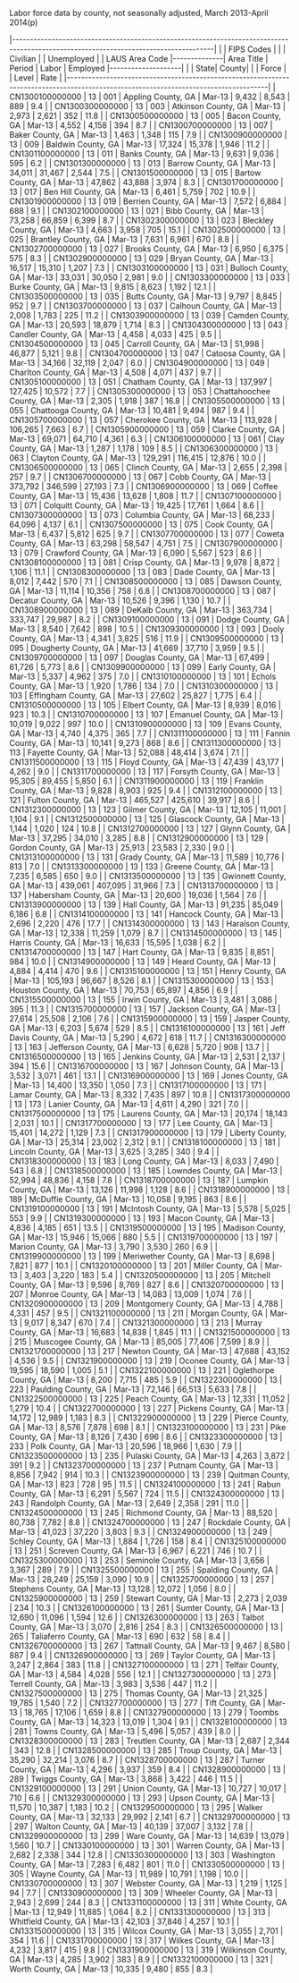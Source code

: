  Labor force data by county, not seasonally adjusted, March 2013-April 2014(p)

|--------------------------------------------------------------------------------------------------------------------------------------|
|                 |  FIPS Codes  |                                          |           |  Civilian  |            |     Unemployed     |
|  LAUS Area Code |--------------|                Area Title                |   Period  |    Labor   |  Employed  |--------------------|
|                 | State| County|                                          |           |    Force   |            |   Level  |   Rate  |
|--------------------------------------------------------------------------------------------------------------------------------------|
| CN1300100000000 |  13  |  001  | Appling County, GA                       |   Mar-13  |      9,432 |      8,543 |      889 |     9.4 |
| CN1300300000000 |  13  |  003  | Atkinson County, GA                      |   Mar-13  |      2,973 |      2,621 |      352 |    11.8 |
| CN1300500000000 |  13  |  005  | Bacon County, GA                         |   Mar-13  |      4,552 |      4,158 |      394 |     8.7 |
| CN1300700000000 |  13  |  007  | Baker County, GA                         |   Mar-13  |      1,463 |      1,348 |      115 |     7.9 |
| CN1300900000000 |  13  |  009  | Baldwin County, GA                       |   Mar-13  |     17,324 |     15,378 |    1,946 |    11.2 |
| CN1301100000000 |  13  |  011  | Banks County, GA                         |   Mar-13  |      9,631 |      9,036 |      595 |     6.2 |
| CN1301300000000 |  13  |  013  | Barrow County, GA                        |   Mar-13  |     34,011 |     31,467 |    2,544 |     7.5 |
| CN1301500000000 |  13  |  015  | Bartow County, GA                        |   Mar-13  |     47,862 |     43,888 |    3,974 |     8.3 |
| CN1301700000000 |  13  |  017  | Ben Hill County, GA                      |   Mar-13  |      6,461 |      5,759 |      702 |    10.9 |
| CN1301900000000 |  13  |  019  | Berrien County, GA                       |   Mar-13  |      7,572 |      6,884 |      688 |     9.1 |
| CN1302100000000 |  13  |  021  | Bibb County, GA                          |   Mar-13  |     73,258 |     66,859 |    6,399 |     8.7 |
| CN1302300000000 |  13  |  023  | Bleckley County, GA                      |   Mar-13  |      4,663 |      3,958 |      705 |    15.1 |
| CN1302500000000 |  13  |  025  | Brantley County, GA                      |   Mar-13  |      7,631 |      6,961 |      670 |     8.8 |
| CN1302700000000 |  13  |  027  | Brooks County, GA                        |   Mar-13  |      6,950 |      6,375 |      575 |     8.3 |
| CN1302900000000 |  13  |  029  | Bryan County, GA                         |   Mar-13  |     16,517 |     15,310 |    1,207 |     7.3 |
| CN1303100000000 |  13  |  031  | Bulloch County, GA                       |   Mar-13  |     33,031 |     30,050 |    2,981 |     9.0 |
| CN1303300000000 |  13  |  033  | Burke County, GA                         |   Mar-13  |      9,815 |      8,623 |    1,192 |    12.1 |
| CN1303500000000 |  13  |  035  | Butts County, GA                         |   Mar-13  |      9,797 |      8,845 |      952 |     9.7 |
| CN1303700000000 |  13  |  037  | Calhoun County, GA                       |   Mar-13  |      2,008 |      1,783 |      225 |    11.2 |
| CN1303900000000 |  13  |  039  | Camden County, GA                        |   Mar-13  |     20,593 |     18,879 |    1,714 |     8.3 |
| CN1304300000000 |  13  |  043  | Candler County, GA                       |   Mar-13  |      4,458 |      4,033 |      425 |     9.5 |
| CN1304500000000 |  13  |  045  | Carroll County, GA                       |   Mar-13  |     51,998 |     46,877 |    5,121 |     9.8 |
| CN1304700000000 |  13  |  047  | Catoosa County, GA                       |   Mar-13  |     34,166 |     32,119 |    2,047 |     6.0 |
| CN1304900000000 |  13  |  049  | Charlton County, GA                      |   Mar-13  |      4,508 |      4,071 |      437 |     9.7 |
| CN1305100000000 |  13  |  051  | Chatham County, GA                       |   Mar-13  |    137,997 |    127,425 |   10,572 |     7.7 |
| CN1305300000000 |  13  |  053  | Chattahoochee County, GA                 |   Mar-13  |      2,305 |      1,918 |      387 |    16.8 |
| CN1305500000000 |  13  |  055  | Chattooga County, GA                     |   Mar-13  |     10,481 |      9,494 |      987 |     9.4 |
| CN1305700000000 |  13  |  057  | Cherokee County, GA                      |   Mar-13  |    113,928 |    106,265 |    7,663 |     6.7 |
| CN1305900000000 |  13  |  059  | Clarke County, GA                        |   Mar-13  |     69,071 |     64,710 |    4,361 |     6.3 |
| CN1306100000000 |  13  |  061  | Clay County, GA                          |   Mar-13  |      1,287 |      1,178 |      109 |     8.5 |
| CN1306300000000 |  13  |  063  | Clayton County, GA                       |   Mar-13  |    129,291 |    116,415 |   12,876 |    10.0 |
| CN1306500000000 |  13  |  065  | Clinch County, GA                        |   Mar-13  |      2,655 |      2,398 |      257 |     9.7 |
| CN1306700000000 |  13  |  067  | Cobb County, GA                          |   Mar-13  |    373,792 |    346,599 |   27,193 |     7.3 |
| CN1306900000000 |  13  |  069  | Coffee County, GA                        |   Mar-13  |     15,436 |     13,628 |    1,808 |    11.7 |
| CN1307100000000 |  13  |  071  | Colquitt County, GA                      |   Mar-13  |     19,425 |     17,761 |    1,664 |     8.6 |
| CN1307300000000 |  13  |  073  | Columbia County, GA                      |   Mar-13  |     68,233 |     64,096 |    4,137 |     6.1 |
| CN1307500000000 |  13  |  075  | Cook County, GA                          |   Mar-13  |      6,437 |      5,812 |      625 |     9.7 |
| CN1307700000000 |  13  |  077  | Coweta County, GA                        |   Mar-13  |     63,298 |     58,547 |    4,751 |     7.5 |
| CN1307900000000 |  13  |  079  | Crawford County, GA                      |   Mar-13  |      6,090 |      5,567 |      523 |     8.6 |
| CN1308100000000 |  13  |  081  | Crisp County, GA                         |   Mar-13  |      9,978 |      8,872 |    1,106 |    11.1 |
| CN1308300000000 |  13  |  083  | Dade County, GA                          |   Mar-13  |      8,012 |      7,442 |      570 |     7.1 |
| CN1308500000000 |  13  |  085  | Dawson County, GA                        |   Mar-13  |     11,114 |     10,356 |      758 |     6.8 |
| CN1308700000000 |  13  |  087  | Decatur County, GA                       |   Mar-13  |     10,526 |      9,396 |    1,130 |    10.7 |
| CN1308900000000 |  13  |  089  | DeKalb County, GA                        |   Mar-13  |    363,734 |    333,747 |   29,987 |     8.2 |
| CN1309100000000 |  13  |  091  | Dodge County, GA                         |   Mar-13  |      8,540 |      7,642 |      898 |    10.5 |
| CN1309300000000 |  13  |  093  | Dooly County, GA                         |   Mar-13  |      4,341 |      3,825 |      516 |    11.9 |
| CN1309500000000 |  13  |  095  | Dougherty County, GA                     |   Mar-13  |     41,669 |     37,710 |    3,959 |     9.5 |
| CN1309700000000 |  13  |  097  | Douglas County, GA                       |   Mar-13  |     67,499 |     61,726 |    5,773 |     8.6 |
| CN1309900000000 |  13  |  099  | Early County, GA                         |   Mar-13  |      5,337 |      4,962 |      375 |     7.0 |
| CN1310100000000 |  13  |  101  | Echols County, GA                        |   Mar-13  |      1,920 |      1,786 |      134 |     7.0 |
| CN1310300000000 |  13  |  103  | Effingham County, GA                     |   Mar-13  |     27,602 |     25,827 |    1,775 |     6.4 |
| CN1310500000000 |  13  |  105  | Elbert County, GA                        |   Mar-13  |      8,939 |      8,016 |      923 |    10.3 |
| CN1310700000000 |  13  |  107  | Emanuel County, GA                       |   Mar-13  |     10,019 |      9,022 |      997 |    10.0 |
| CN1310900000000 |  13  |  109  | Evans County, GA                         |   Mar-13  |      4,740 |      4,375 |      365 |     7.7 |
| CN1311100000000 |  13  |  111  | Fannin County, GA                        |   Mar-13  |     10,141 |      9,273 |      868 |     8.6 |
| CN1311300000000 |  13  |  113  | Fayette County, GA                       |   Mar-13  |     52,088 |     48,414 |    3,674 |     7.1 |
| CN1311500000000 |  13  |  115  | Floyd County, GA                         |   Mar-13  |     47,439 |     43,177 |    4,262 |     9.0 |
| CN1311700000000 |  13  |  117  | Forsyth County, GA                       |   Mar-13  |     95,305 |     89,455 |    5,850 |     6.1 |
| CN1311900000000 |  13  |  119  | Franklin County, GA                      |   Mar-13  |      9,828 |      8,903 |      925 |     9.4 |
| CN1312100000000 |  13  |  121  | Fulton County, GA                        |   Mar-13  |    465,527 |    425,610 |   39,917 |     8.6 |
| CN1312300000000 |  13  |  123  | Gilmer County, GA                        |   Mar-13  |     12,105 |     11,001 |    1,104 |     9.1 |
| CN1312500000000 |  13  |  125  | Glascock County, GA                      |   Mar-13  |      1,144 |      1,020 |      124 |    10.8 |
| CN1312700000000 |  13  |  127  | Glynn County, GA                         |   Mar-13  |     37,295 |     34,010 |    3,285 |     8.8 |
| CN1312900000000 |  13  |  129  | Gordon County, GA                        |   Mar-13  |     25,913 |     23,583 |    2,330 |     9.0 |
| CN1313100000000 |  13  |  131  | Grady County, GA                         |   Mar-13  |     11,589 |     10,776 |      813 |     7.0 |
| CN1313300000000 |  13  |  133  | Greene County, GA                        |   Mar-13  |      7,235 |      6,585 |      650 |     9.0 |
| CN1313500000000 |  13  |  135  | Gwinnett County, GA                      |   Mar-13  |    439,061 |    407,095 |   31,966 |     7.3 |
| CN1313700000000 |  13  |  137  | Habersham County, GA                     |   Mar-13  |     20,600 |     19,036 |    1,564 |     7.6 |
| CN1313900000000 |  13  |  139  | Hall County, GA                          |   Mar-13  |     91,235 |     85,049 |    6,186 |     6.8 |
| CN1314100000000 |  13  |  141  | Hancock County, GA                       |   Mar-13  |      2,696 |      2,220 |      476 |    17.7 |
| CN1314300000000 |  13  |  143  | Haralson County, GA                      |   Mar-13  |     12,338 |     11,259 |    1,079 |     8.7 |
| CN1314500000000 |  13  |  145  | Harris County, GA                        |   Mar-13  |     16,633 |     15,595 |    1,038 |     6.2 |
| CN1314700000000 |  13  |  147  | Hart County, GA                          |   Mar-13  |      9,835 |      8,851 |      984 |    10.0 |
| CN1314900000000 |  13  |  149  | Heard County, GA                         |   Mar-13  |      4,884 |      4,414 |      470 |     9.6 |
| CN1315100000000 |  13  |  151  | Henry County, GA                         |   Mar-13  |    105,193 |     96,667 |    8,526 |     8.1 |
| CN1315300000000 |  13  |  153  | Houston County, GA                       |   Mar-13  |     70,753 |     65,897 |    4,856 |     6.9 |
| CN1315500000000 |  13  |  155  | Irwin County, GA                         |   Mar-13  |      3,481 |      3,086 |      395 |    11.3 |
| CN1315700000000 |  13  |  157  | Jackson County, GA                       |   Mar-13  |     27,614 |     25,508 |    2,106 |     7.6 |
| CN1315900000000 |  13  |  159  | Jasper County, GA                        |   Mar-13  |      6,203 |      5,674 |      529 |     8.5 |
| CN1316100000000 |  13  |  161  | Jeff Davis County, GA                    |   Mar-13  |      5,290 |      4,672 |      618 |    11.7 |
| CN1316300000000 |  13  |  163  | Jefferson County, GA                     |   Mar-13  |      6,628 |      5,720 |      908 |    13.7 |
| CN1316500000000 |  13  |  165  | Jenkins County, GA                       |   Mar-13  |      2,531 |      2,137 |      394 |    15.6 |
| CN1316700000000 |  13  |  167  | Johnson County, GA                       |   Mar-13  |      3,532 |      3,071 |      461 |    13.1 |
| CN1316900000000 |  13  |  169  | Jones County, GA                         |   Mar-13  |     14,400 |     13,350 |    1,050 |     7.3 |
| CN1317100000000 |  13  |  171  | Lamar County, GA                         |   Mar-13  |      8,332 |      7,435 |      897 |    10.8 |
| CN1317300000000 |  13  |  173  | Lanier County, GA                        |   Mar-13  |      4,611 |      4,290 |      321 |     7.0 |
| CN1317500000000 |  13  |  175  | Laurens County, GA                       |   Mar-13  |     20,174 |     18,143 |    2,031 |    10.1 |
| CN1317700000000 |  13  |  177  | Lee County, GA                           |   Mar-13  |     15,401 |     14,272 |    1,129 |     7.3 |
| CN1317900000000 |  13  |  179  | Liberty County, GA                       |   Mar-13  |     25,314 |     23,002 |    2,312 |     9.1 |
| CN1318100000000 |  13  |  181  | Lincoln County, GA                       |   Mar-13  |      3,625 |      3,285 |      340 |     9.4 |
| CN1318300000000 |  13  |  183  | Long County, GA                          |   Mar-13  |      8,033 |      7,490 |      543 |     6.8 |
| CN1318500000000 |  13  |  185  | Lowndes County, GA                       |   Mar-13  |     52,994 |     48,836 |    4,158 |     7.8 |
| CN1318700000000 |  13  |  187  | Lumpkin County, GA                       |   Mar-13  |     13,126 |     11,998 |    1,128 |     8.6 |
| CN1318900000000 |  13  |  189  | McDuffie County, GA                      |   Mar-13  |     10,058 |      9,195 |      863 |     8.6 |
| CN1319100000000 |  13  |  191  | McIntosh County, GA                      |   Mar-13  |      5,578 |      5,025 |      553 |     9.9 |
| CN1319300000000 |  13  |  193  | Macon County, GA                         |   Mar-13  |      4,836 |      4,185 |      651 |    13.5 |
| CN1319500000000 |  13  |  195  | Madison County, GA                       |   Mar-13  |     15,946 |     15,066 |      880 |     5.5 |
| CN1319700000000 |  13  |  197  | Marion County, GA                        |   Mar-13  |      3,790 |      3,530 |      260 |     6.9 |
| CN1319900000000 |  13  |  199  | Meriwether County, GA                    |   Mar-13  |      8,698 |      7,821 |      877 |    10.1 |
| CN1320100000000 |  13  |  201  | Miller County, GA                        |   Mar-13  |      3,403 |      3,220 |      183 |     5.4 |
| CN1320500000000 |  13  |  205  | Mitchell County, GA                      |   Mar-13  |      9,596 |      8,769 |      827 |     8.6 |
| CN1320700000000 |  13  |  207  | Monroe County, GA                        |   Mar-13  |     14,083 |     13,009 |    1,074 |     7.6 |
| CN1320900000000 |  13  |  209  | Montgomery County, GA                    |   Mar-13  |      4,788 |      4,331 |      457 |     9.5 |
| CN1321100000000 |  13  |  211  | Morgan County, GA                        |   Mar-13  |      9,017 |      8,347 |      670 |     7.4 |
| CN1321300000000 |  13  |  213  | Murray County, GA                        |   Mar-13  |     16,683 |     14,838 |    1,845 |    11.1 |
| CN1321500000000 |  13  |  215  | Muscogee County, GA                      |   Mar-13  |     85,005 |     77,406 |    7,599 |     8.9 |
| CN1321700000000 |  13  |  217  | Newton County, GA                        |   Mar-13  |     47,688 |     43,152 |    4,536 |     9.5 |
| CN1321900000000 |  13  |  219  | Oconee County, GA                        |   Mar-13  |     19,595 |     18,590 |    1,005 |     5.1 |
| CN1322100000000 |  13  |  221  | Oglethorpe County, GA                    |   Mar-13  |      8,200 |      7,715 |      485 |     5.9 |
| CN1322300000000 |  13  |  223  | Paulding County, GA                      |   Mar-13  |     72,146 |     66,513 |    5,633 |     7.8 |
| CN1322500000000 |  13  |  225  | Peach County, GA                         |   Mar-13  |     12,331 |     11,052 |    1,279 |    10.4 |
| CN1322700000000 |  13  |  227  | Pickens County, GA                       |   Mar-13  |     14,172 |     12,989 |    1,183 |     8.3 |
| CN1322900000000 |  13  |  229  | Pierce County, GA                        |   Mar-13  |      8,576 |      7,878 |      698 |     8.1 |
| CN1323100000000 |  13  |  231  | Pike County, GA                          |   Mar-13  |      8,126 |      7,430 |      696 |     8.6 |
| CN1323300000000 |  13  |  233  | Polk County, GA                          |   Mar-13  |     20,596 |     18,966 |    1,630 |     7.9 |
| CN1323500000000 |  13  |  235  | Pulaski County, GA                       |   Mar-13  |      4,263 |      3,872 |      391 |     9.2 |
| CN1323700000000 |  13  |  237  | Putnam County, GA                        |   Mar-13  |      8,856 |      7,942 |      914 |    10.3 |
| CN1323900000000 |  13  |  239  | Quitman County, GA                       |   Mar-13  |        823 |        728 |       95 |    11.5 |
| CN1324100000000 |  13  |  241  | Rabun County, GA                         |   Mar-13  |      6,291 |      5,567 |      724 |    11.5 |
| CN1324300000000 |  13  |  243  | Randolph County, GA                      |   Mar-13  |      2,649 |      2,358 |      291 |    11.0 |
| CN1324500000000 |  13  |  245  | Richmond County, GA                      |   Mar-13  |     88,520 |     80,738 |    7,782 |     8.8 |
| CN1324700000000 |  13  |  247  | Rockdale County, GA                      |   Mar-13  |     41,023 |     37,220 |    3,803 |     9.3 |
| CN1324900000000 |  13  |  249  | Schley County, GA                        |   Mar-13  |      1,884 |      1,726 |      158 |     8.4 |
| CN1325100000000 |  13  |  251  | Screven County, GA                       |   Mar-13  |      6,967 |      6,221 |      746 |    10.7 |
| CN1325300000000 |  13  |  253  | Seminole County, GA                      |   Mar-13  |      3,656 |      3,367 |      289 |     7.9 |
| CN1325500000000 |  13  |  255  | Spalding County, GA                      |   Mar-13  |     28,249 |     25,159 |    3,090 |    10.9 |
| CN1325700000000 |  13  |  257  | Stephens County, GA                      |   Mar-13  |     13,128 |     12,072 |    1,056 |     8.0 |
| CN1325900000000 |  13  |  259  | Stewart County, GA                       |   Mar-13  |      2,273 |      2,039 |      234 |    10.3 |
| CN1326100000000 |  13  |  261  | Sumter County, GA                        |   Mar-13  |     12,690 |     11,096 |    1,594 |    12.6 |
| CN1326300000000 |  13  |  263  | Talbot County, GA                        |   Mar-13  |      3,070 |      2,816 |      254 |     8.3 |
| CN1326500000000 |  13  |  265  | Taliaferro County, GA                    |   Mar-13  |        690 |        632 |       58 |     8.4 |
| CN1326700000000 |  13  |  267  | Tattnall County, GA                      |   Mar-13  |      9,467 |      8,580 |      887 |     9.4 |
| CN1326900000000 |  13  |  269  | Taylor County, GA                        |   Mar-13  |      3,247 |      2,864 |      383 |    11.8 |
| CN1327100000000 |  13  |  271  | Telfair County, GA                       |   Mar-13  |      4,584 |      4,028 |      556 |    12.1 |
| CN1327300000000 |  13  |  273  | Terrell County, GA                       |   Mar-13  |      3,983 |      3,536 |      447 |    11.2 |
| CN1327500000000 |  13  |  275  | Thomas County, GA                        |   Mar-13  |     21,325 |     19,785 |    1,540 |     7.2 |
| CN1327700000000 |  13  |  277  | Tift County, GA                          |   Mar-13  |     18,765 |     17,106 |    1,659 |     8.8 |
| CN1327900000000 |  13  |  279  | Toombs County, GA                        |   Mar-13  |     14,323 |     13,019 |    1,304 |     9.1 |
| CN1328100000000 |  13  |  281  | Towns County, GA                         |   Mar-13  |      5,496 |      5,057 |      439 |     8.0 |
| CN1328300000000 |  13  |  283  | Treutlen County, GA                      |   Mar-13  |      2,687 |      2,344 |      343 |    12.8 |
| CN1328500000000 |  13  |  285  | Troup County, GA                         |   Mar-13  |     35,290 |     32,214 |    3,076 |     8.7 |
| CN1328700000000 |  13  |  287  | Turner County, GA                        |   Mar-13  |      4,296 |      3,937 |      359 |     8.4 |
| CN1328900000000 |  13  |  289  | Twiggs County, GA                        |   Mar-13  |      3,868 |      3,422 |      446 |    11.5 |
| CN1329100000000 |  13  |  291  | Union County, GA                         |   Mar-13  |     10,727 |     10,017 |      710 |     6.6 |
| CN1329300000000 |  13  |  293  | Upson County, GA                         |   Mar-13  |     11,570 |     10,387 |    1,183 |    10.2 |
| CN1329500000000 |  13  |  295  | Walker County, GA                        |   Mar-13  |     32,133 |     29,992 |    2,141 |     6.7 |
| CN1329700000000 |  13  |  297  | Walton County, GA                        |   Mar-13  |     40,139 |     37,007 |    3,132 |     7.8 |
| CN1329900000000 |  13  |  299  | Ware County, GA                          |   Mar-13  |     14,639 |     13,079 |    1,560 |    10.7 |
| CN1330100000000 |  13  |  301  | Warren County, GA                        |   Mar-13  |      2,682 |      2,338 |      344 |    12.8 |
| CN1330300000000 |  13  |  303  | Washington County, GA                    |   Mar-13  |      7,283 |      6,482 |      801 |    11.0 |
| CN1330500000000 |  13  |  305  | Wayne County, GA                         |   Mar-13  |     11,989 |     10,791 |    1,198 |    10.0 |
| CN1330700000000 |  13  |  307  | Webster County, GA                       |   Mar-13  |      1,219 |      1,125 |       94 |     7.7 |
| CN1330900000000 |  13  |  309  | Wheeler County, GA                       |   Mar-13  |      2,943 |      2,699 |      244 |     8.3 |
| CN1331100000000 |  13  |  311  | White County, GA                         |   Mar-13  |     12,949 |     11,885 |    1,064 |     8.2 |
| CN1331300000000 |  13  |  313  | Whitfield County, GA                     |   Mar-13  |     42,103 |     37,846 |    4,257 |    10.1 |
| CN1331500000000 |  13  |  315  | Wilcox County, GA                        |   Mar-13  |      3,055 |      2,701 |      354 |    11.6 |
| CN1331700000000 |  13  |  317  | Wilkes County, GA                        |   Mar-13  |      4,232 |      3,817 |      415 |     9.8 |
| CN1331900000000 |  13  |  319  | Wilkinson County, GA                     |   Mar-13  |      4,285 |      3,902 |      383 |     8.9 |
| CN1332100000000 |  13  |  321  | Worth County, GA                         |   Mar-13  |     10,335 |      9,480 |      855 |     8.3 |
